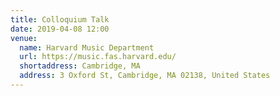 ```yaml
---
title: Colloquium Talk
date: 2019-04-08 12:00
venue:
  name: Harvard Music Department
  url: https://music.fas.harvard.edu/
  shortaddress: Cambridge, MA
  address: 3 Oxford St, Cambridge, MA 02138, United States
---
```


